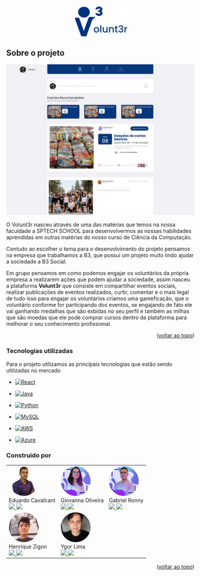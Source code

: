 <br />
<div align="center">
  <a href="https://github.com/othneildrew/Best-README-Template">
    <img src="arquivos_readme/logo volunt3r.png" alt="Logo" height="80">
  </a>
</div>

<!-- ABOUT THE PROJECT -->
## Sobre o projeto

![](arquivos_readme/timeline.png)

O Volunt3r nasceu através de uma das matérias que temos na nossa faculdade a SPTECH SCHOOL para desenvolvermos as nossas habilidades aprendidas em outras matérias do nosso curso de Ciência da Computação.

Contudo ao escolher o tema para o desenvolvimento do projeto pensamos na empresa que trabalhamos a B3, que possui um projeto muito lindo ajudar a sociedade a B3 Social. 

Em grupo pensamos em como podemos engajar os voluntários da própria empresa a realizarem ações que podem ajudar a sociedade, assim nasceu a plataforma <b>Volunt3r</b> que consiste em compartilhar eventos sociais, realizar publicações de eventos realizados, curtir, comentar e o mais legal de tudo isso para engajar os voluntários criamos uma gameficação, que o voluntário conforme for participando dos eventos, se engajando de fato ele vai ganhando medalhas que são exbidas no seu perfil e também as milhas que são moedas que ele pode comprar cursos dentro da plataforma para melhorar o seu conhecimento profissional.


<p align="right">(<a href="#readme-top">voltar ao topo</a>)</p>

### Tecnologias utilizadas

Para o projeto utilizamos as principais tecnologias que estão sendo utilizadas no mercado

* [![React][React.js]][React-url]
* [![Java][Java]][Java-url]
* [![Python][Python]][Python-url]
* [![MySQL][MySQL]][MySQL-url]

* [![AWS][AWS]][AWS-url]
* [![Azure][Azure]][Azure-url]


### Construido por
<!-- GETTING STARTED -->

<table>
    <tr>
        <td style="border: none; align">
            <img style="border-radius: 50%; width: 80px; height: 80px" src="arquivos_readme/eduardo.jpg" alt="Logo" height="80"><br>
            <span>Eduardo Cavalcant</span><br>
            <a align="center" href="https://www.linkedin.com/in/eduardo-cavalcantifs">
                <img src="https://img.shields.io/badge/LinkedIn-0077B5?style=for-the-badge&logo=linkedin&logoColor=white">          
            </a>
            <a align="center" href="https://github.com/eduardo-cavalcanti">
                <img src="https://img.shields.io/badge/GitHub-100000?style=for-the-badge&logo=github&logoColor=white">
            </a>
        </td>
        <td style="border: none; align">
            <img style="border-radius: 50%; width: 80px; height: 80px" src="arquivos_readme/giovanna.jpg" alt="Logo" height="80"><br>
            <span>Giovanna Oliveira</span><br>
            <a align="center" href="https://www.linkedin.com/in/giovanna-oliveira-5864221a5/">
                <img src="https://img.shields.io/badge/LinkedIn-0077B5?style=for-the-badge&logo=linkedin&logoColor=white">          
            </a>
            <a align="center" href="https://github.com/giovanna-oliveira">
                <img src="https://img.shields.io/badge/GitHub-100000?style=for-the-badge&logo=github&logoColor=white">
            </a>
        </td>
        <td style="border: none; align">
            <img style="border-radius: 50%; width: 80px; height: 80px" src="arquivos_readme/gabriel.png" alt="Logo" height="80"><br>
            <span>Gabriel Ronny</span><br>
            <a align="center" href="https://github.com/gabrielronny">
                <img src="https://img.shields.io/badge/LinkedIn-0077B5?style=for-the-badge&logo=linkedin&logoColor=white">
            </a>
            <a align="center" href="https://www.linkedin.com/in/gabrielronny/">
                <img src="https://img.shields.io/badge/GitHub-100000?style=for-the-badge&logo=github&logoColor=white">
            </a>
        </td>
    </tr>
    <tr>
        <td style="border: none; align">
            <img style="border-radius: 50%; width: 80px; height: 80px" src="arquivos_readme/henrique.jpg" alt="Logo" height="80"><br>
            <span>Henrique Zigon</span><br>
            <a align="center" href="https://github.com/henrique-zigon">
                <img src="https://img.shields.io/badge/LinkedIn-0077B5?style=for-the-badge&logo=linkedin&logoColor=white">
            </a>
            <a align="center" href="https://www.linkedin.com/in/henrique-zigon-78301b202/">
                <img src="https://img.shields.io/badge/GitHub-100000?style=for-the-badge&logo=github&logoColor=white">
            </a>
        </td>
        <td style="border: none; align">
            <img style="border-radius: 50%; width: 80px; height: 80px" src="arquivos_readme/ygor.jpg" alt="Logo" height="80"><br>
            <span>Ygor Lima</span><br>
            <a align="center" href="https://www.linkedin.com/in/ygor-slima/">
                <img src="https://img.shields.io/badge/LinkedIn-0077B5?style=for-the-badge&logo=linkedin&logoColor=white">
            </a>
            <a align="center" href="https://github.com/Ygor-sLima">
                <img src="https://img.shields.io/badge/GitHub-100000?style=for-the-badge&logo=github&logoColor=white">
            </a>
        </td>
    </tr>
</table>

<p align="right">(<a href="#readme-top">voltar ao topo</a>)</p>

<!-- MARKDOWN LINKS & IMAGES -->

[React.js]: https://img.shields.io/badge/React-20232A?style=for-the-badge&logo=react&logoColor=61DAFB
[React-url]: https://reactjs.org/

[AWS]: https://img.shields.io/badge/Amazon_AWS-232F3E?style=for-the-badge&logo=amazon-aws&logoColor=white
[AWS-url]: https://aws.amazon.com/pt/

[Azure]: https://img.shields.io/badge/Microsoft_Azure-0089D6?style=for-the-badge&logo=microsoft-azure&logoColor=white
[Azure-url]: https://portal.azure.com/

[Python]: https://img.shields.io/badge/Python-3776AB?style=for-the-badge&logo=python&logoColor=white
[Python-url]: https://www.python.org/

[Java]: https://img.shields.io/badge/Java-ED8B00?style=for-the-badge&logo=java&logoColor=white
[Java-url]: https://www.java.com/pt-BR/

[MySQL]: https://img.shields.io/badge/MySQL-00000F?style=for-the-badge&logo=mysql&logoColor=white
[MySQL-url]: https://www.mysql.com/

